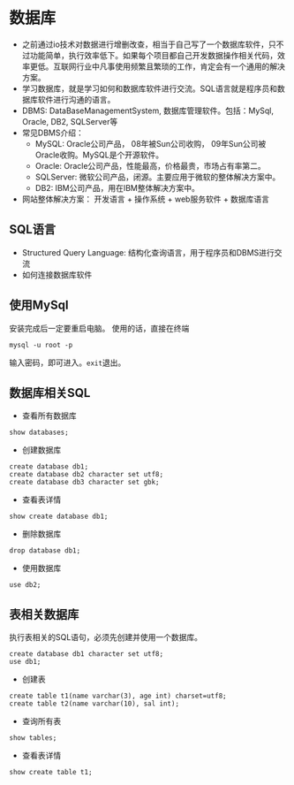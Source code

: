 # 数据库
+ 之前通过io技术对数据进行增删改查，相当于自己写了一个数据库软件，只不过功能简单，执行效率低下。如果每个项目都自己开发数据操作相关代码，效率更低。互联网行业中凡事使用频繁且繁琐的工作，肯定会有一个通用的解决方案。
+ 学习数据库，就是学习如何和数据库软件进行交流。SQL语言就是程序员和数据库软件进行沟通的语言。
+ DBMS: DataBaseManagementSystem, 数据库管理软件。包括：MySql, Oracle, DB2, SQLServer等
+ 常见DBMS介绍：
  - MySQL: Oracle公司产品， 08年被Sun公司收购， 09年Sun公司被Oracle收购。MySQL是个开源软件。
  - Oracle: Oracle公司产品，性能最高，价格最贵，市场占有率第二。
  - SQLServer: 微软公司产品，闭源。主要应用于微软的整体解决方案中。
  - DB2: IBM公司产品，用在IBM整体解决方案中。
+ 网站整体解决方案： 开发语言 + 操作系统 + web服务软件 + 数据库语言

## SQL语言
- Structured Query Language: 结构化查询语言，用于程序员和DBMS进行交流
- 如何连接数据库软件  

## 使用MySql
安装完成后一定要重启电脑。
使用的话，直接在终端
```
mysql -u root -p
```
输入密码，即可进入。`exit`退出。

## 数据库相关SQL
+ 查看所有数据库
```
show databases;
```
+ 创建数据库
```
create database db1;
create database db2 character set utf8;
create database db3 character set gbk;
```
+ 查看表详情
```
show create database db1;
```
+ 删除数据库
```
drop database db1;
```
+ 使用数据库
```
use db2;
```  

## 表相关数据库
执行表相关的SQL语句，必须先创建并使用一个数据库。
```
create database db1 character set utf8;
use db1;
```
+ 创建表
```
create table t1(name varchar(3), age int) charset=utf8;
create table t2(name varchar(10), sal int);
```
+ 查询所有表
```
show tables;
```
+ 查看表详情
```
show create table t1;
```
